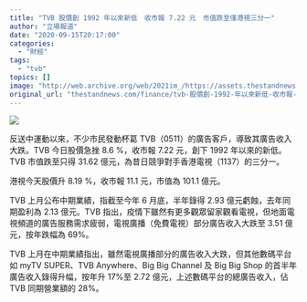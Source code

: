 ```yaml
---
title: "TVB 股價創 1992 年以來新低　收市報 7.22 元　市值跌至僅港視三分一"
author: "立場報道"
date: "2020-09-15T20:17:00"
categories:
  - "財經"
tags:
  - "tvb"
topics: []
image: "http://web.archive.org/web/2021im_/https://assets.thestandnews.com/media/photos/20200915s-25_X0oFk_Q3tedSt.png"
original_url: "thestandnews.com/finance/tvb-股價創-1992-年以來新低-收市報-7-22-元-市值跌至僅港視三分一"
---
```

![](http://web.archive.org/web/2021im_/https://assets.thestandnews.com/media/photos/20200915s-25_X0oFk_Q3tedSt.png)

反送中運動以來，不少市民發動杯葛 TVB（0511）的廣告客戶，導致其廣告收入大跌。TVB 今日股價急挫 8.6 %，收市報 7.22 元，創下 1992 年以來的新低。TVB 市值跌至只得 31.62 億元，為昔日競爭對手香港電視（1137）的三分一。

港視今天股價升 8.19 %，收市報 11.1 元，市值為 101.1 億元。

TVB 上月公布中期業績，指截至今年 6 月底，半年錄得 2.93 億元虧蝕，去年同期盈利為 2.13 億元。TVB 指出，疫情下雖然有更多觀眾留家觀看電視，但地面電視頻道的廣告服務需求疲弱，電視廣播（免費電視）部分廣告收入大跌至 3.51 億元，按年跌幅為 69%。

TVB 上月在中期業績指出，雖然電視廣播部分的廣告收入大跌，但其他數碼平台如 myTV SUPER、TVB Anywhere、Big Big Channel 及 Big Big Shop 的首半年廣告收入錄得升幅，按年升 17%至 2.72 億元，上述數碼平台的總廣告收入，佔 TVB 同期營業額的 28%。